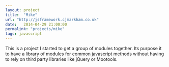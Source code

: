 ```yaml
---
layout: project
title:  "Mike"
url: "http://jsframework.cjmarkham.co.uk"
date:   2014-04-29 21:00:00
permalink: "projects/mike"
tags: javascript
---
```


This is a project I started to get a group of modules together. Its purpose it to have a library of modules
for common javascript methods without having to rely on third party libraries like jQuery or Mootools.
